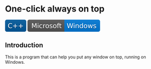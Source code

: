 # One-click always on top
![C++](C++.svg)
[![Windows](Microsoft-Windows.svg)](https://www.microsoft.com/en-ie/windows)

## Introduction
This is a program that can help you put any window on top, running on Windows.